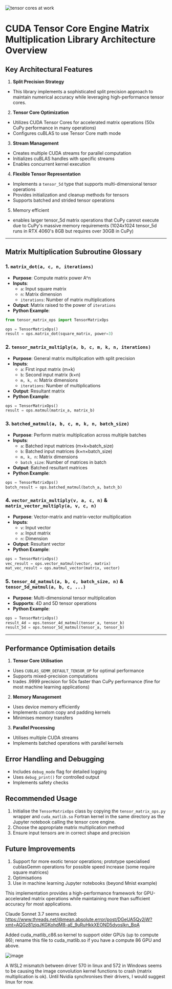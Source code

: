 ![tensor cores at work](https://github.com/frasertajima/fortran/blob/main/dot_matrix/tensor10/pixel_studio_20250123_48025364.jpg)
# CUDA Tensor Core Engine Matrix Multiplication Library Architecture Overview

## Key Architectural Features

1. **Split Precision Strategy**
 - This library implements a sophisticated split precision approach to maintain numerical accuracy while leveraging high-performance tensor cores.

2. **Tensor Core Optimization**
- Utilizes CUDA Tensor Cores for accelerated matrix operations (50x CuPy performance in many operations)
- Configures cuBLAS to use Tensor Core math mode

3. **Stream Management**
- Creates multiple CUDA streams for parallel computation
- Initializes cuBLAS handles with specific streams
- Enables concurrent kernel execution

4. **Flexible Tensor Representation**
- Implements a `tensor_5d` type that supports multi-dimensional tensor operations
- Provides initialization and cleanup methods for tensors
- Supports batched and strided tensor operations

5. Memory efficient
- enables larger tensor_5d matrix operations that CuPy cannot execute due to CuPy's massive memory requirements (1024x1024 tensor_5d runs in RTX 4060's 8GB but requires over 30GB in CuPy)

---

## Matrix Multiplication Subroutine Glossary

### 1. `matrix_dot(a, c, n, iterations)`
- **Purpose**: Compute matrix power A^n
- **Inputs**: 
  - `a`: Input square matrix
  - `n`: Matrix dimension
  - `iterations`: Number of matrix multiplications
- **Output**: Matrix raised to the power of `iterations`
- **Python Example**:
```python
from tensor_matrix_ops import TensorMatrixOps

ops = TensorMatrixOps()
result = ops.matrix_dot(square_matrix, power=3)
```

### 2. `tensor_matrix_multiply(a, b, c, m, k, n, iterations)`
- **Purpose**: General matrix multiplication with split precision
- **Inputs**:
  - `a`: First input matrix (m×k)
  - `b`: Second input matrix (k×n)
  - `m, k, n`: Matrix dimensions
  - `iterations`: Number of multiplications
- **Output**: Resultant matrix
- **Python Example**:
```python
ops = TensorMatrixOps()
result = ops.matmul(matrix_a, matrix_b)
```

### 3. `batched_matmul(a, b, c, m, k, n, batch_size)`
- **Purpose**: Perform matrix multiplication across multiple batches
- **Inputs**:
  - `a`: Batched input matrices (m×k×batch_size)
  - `b`: Batched input matrices (k×n×batch_size)
  - `m, k, n`: Matrix dimensions
  - `batch_size`: Number of matrices in batch
- **Output**: Batched resultant matrices
- **Python Example**:
```python
ops = TensorMatrixOps()
batch_result = ops.batched_matmul(batch_a, batch_b)
```

### 4. `vector_matrix_multiply(v, a, c, n)` & `matrix_vector_multiply(a, v, c, n)`
- **Purpose**: Vector-matrix and matrix-vector multiplication
- **Inputs**:
  - `v`: Input vector
  - `a`: Input matrix
  - `n`: Dimension
- **Output**: Resultant vector
- **Python Example**:
```python
ops = TensorMatrixOps()
vec_result = ops.vector_matmul(vector, matrix)
mat_vec_result = ops.matmul_vector(matrix, vector)
```

### 5. `tensor_4d_matmul(a, b, c, batch_size, n)` & `tensor_5d_matmul(a, b, c, ...)`
- **Purpose**: Multi-dimensional tensor multiplication
- **Supports**: 4D and 5D tensor operations
- **Python Example**:
```python
ops = TensorMatrixOps()
result_4d = ops.tensor_4d_matmul(tensor_a, tensor_b)
result_5d = ops.tensor_5d_matmul(tensor_a, tensor_b)
```

---

## Performance Optimisation details

1. **Tensor Core Utilisation**
- Uses `CUBLAS_GEMM_DEFAULT_TENSOR_OP` for optimal performance
- Supports mixed-precision computations
- trades .9999 precision for 50x faster than CuPy performance (fine for most machine learning applications)

2. **Memory Management**
- Uses device memory efficiently
- Implements custom copy and padding kernels
- Minimises memory transfers

3. **Parallel Processing**
- Utilises multiple CUDA streams
- Implements batched operations with parallel kernels

## Error Handling and Debugging

- Includes `debug_mode` flag for detailed logging
- Uses `debug_print()` for controlled output
- Implements safety checks

## Recommended Usage

1. Initialise the `TensorMatrixOps` class by copying the `tensor_matrix_ops.py` wrapper and `cuda_matlib.so` Fortran kernel in the same directory as the Jupyter notebook calling the tensor core engine.
2. Choose the appropriate matrix multiplication method
3. Ensure input tensors are in correct shape and precision

## Future Improvements

1. Support for more exotic tensor operations; prototype specialised cublasGemm operations for possible speed increase (some require square matrices)
2. Optimisations
3. Use in machine learning Jupyter notebooks (beyond Mnist example)

This implementation provides a high-performance framework for GPU-accelerated matrix operations while maintaining more than sufficient accuracy for most applications.

Claude Sonnet 3.7 seems excited: https://www.threads.net/@mean.absolute.error/post/DGeUA5Qy2jW?xmt=AQGz81zjqJKGKohdM8-aE_9uRuHkkXEOND5dyoslkn_BqA

Added cuda_matlib_c86.so kernel to support older GPUs (up to compute 86); rename this file to cuda_matlib.so if you have a compute 86 GPU and above.

![image](https://github.com/user-attachments/assets/885ba006-9de6-43f0-b713-93ba81451ced)

A WSL2 mismatch between driver 570 in linux and 572 in Windows seems to be causing the image convolution kernel functions to crash (matrix multiplication is ok). Until Nvidia synchronises their drivers, I would  suggest linux for now.

